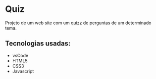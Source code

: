# Quiz
Projeto de um web site com um quizz de perguntas de um determinado tema.

## Tecnologias usadas:

 * vsCode
 * HTML5
 * CSS3
 * Javascript
